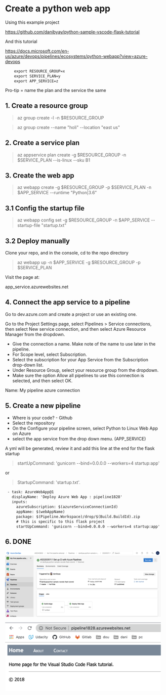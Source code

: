 # Create a python web app

Using this example project

https://github.com/danibyay/python-sample-vscode-flask-tutorial

And this tutorial

https://docs.microsoft.com/en-us/azure/devops/pipelines/ecosystems/python-webapp?view=azure-devops

        export RESOURCE_GROUP=x
        export SERVICE_PLAN=y
        export APP_SERVICE=z
        
Pro-tip = name the plan and the service the same

## 1. Create a resource group

> az group create -l <your-region> -n $RESOURCE_GROUP

> az group create --name "holi" --location "east us"

## 2. Create a service plan 

> az appservice plan create -g $RESOURCE_GROUP -n $SERVICE_PLAN --is-linux --sku B1

## 3. Create the web app
 
> az webapp create -g $RESOURCE_GROUP -p $SERVICE_PLAN -n $APP_SERVICE --runtime "Python|3.6"

## 3.1 Config the startup file 

> az webapp config set -g $RESOURCE_GROUP -n $APP_SERVICE --startup-file "startup.txt"

## 3.2 Deploy manually

Clone your repo, and in the console, cd to the repo directory

> az webapp up -n $APP_SERVICE -g $RESOURCE_GROUP -p $SERVICE_PLAN

Visit the page at:

app_service.azurewebsites.net

## 4. Connect the app service to a pipeline

Go to dev.azure.com and create a project or use an existing one.

Go to the Project Settings page, select Pipelines > Service connections, then select New service connection, and then select Azure Resource Manager from the dropdown.

- Give the connection a name. Make note of the name to use later in the pipeline.
- For Scope level, select Subscription.
- Select the subscription for your App Service from the Subscription drop-down list.
- Under Resource Group, select your resource group from the dropdown.
- Make sure the option Allow all pipelines to use this connection is selected, and then select OK.


Name: My pipeline azure connection

## 5. Create a new pipeline

- Where is your code? - Github
- Select the repository
- On the Configure your pipeline screen, select Python to Linux Web App on Azure
- select the app service from the drop down menu. (APP_SERVICE)

A yml will be generated, review it and add this line at the end for the flask startup

> startUpCommand: 'gunicorn --bind=0.0.0.0 --workers=4 startup:app'

or

> StartupCommand: 'startup.txt'.


     - task: AzureWebApp@1
       displayName: 'Deploy Azure Web App : pipeline1828'
       inputs:
         azureSubscription: $(azureServiceConnectionId)
         appName: $(webAppName)
         package: $(Pipeline.Workspace)/drop/$(Build.BuildId).zip
         # this is specific to this flask project
         startUpCommand: 'gunicorn --bind=0.0.0.0 --workers=4 startup:app'


## 6. DONE
![](img/pipeline.png)

![](img/website.png)
